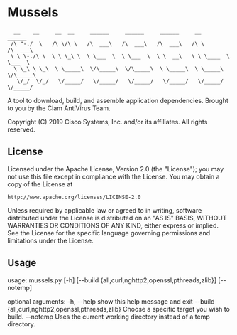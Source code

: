 # Mussels

```
  __    __     __  __     ______     ______     ______     __         ______    
 /\ "-./  \   /\ \/\ \   /\  ___\   /\  ___\   /\  ___\   /\ \       /\  ___\   
 \ \ \-./\ \  \ \ \_\ \  \ \___  \  \ \___  \  \ \  __\   \ \ \____  \ \___  \  
  \ \_\ \ \_\  \ \_____\  \/\_____\  \/\_____\  \ \_____\  \ \_____\  \/\_____\ 
   \/_/  \/_/   \/_____/   \/_____/   \/_____/   \/_____/   \/_____/   \/_____/ 
```

A tool to download, build, and assemble application dependencies.
                                    Brought to you by the Clam AntiVirus Team.

Copyright (C) 2019 Cisco Systems, Inc. and/or its affiliates. All rights reserved.

## License

Licensed under the Apache License, Version 2.0 (the "License");
you may not use this file except in compliance with the License.
You may obtain a copy of the License at

    http://www.apache.org/licenses/LICENSE-2.0

Unless required by applicable law or agreed to in writing, software
distributed under the License is distributed on an "AS IS" BASIS,
WITHOUT WARRANTIES OR CONDITIONS OF ANY KIND, either express or implied.
See the License for the specific language governing permissions and
limitations under the License.

## Usage

usage: mussels.py [-h] [--build {all,curl,nghttp2,openssl,pthreads,zlib}]
                  [--notemp]

optional arguments:
  -h, --help            show this help message and exit
  --build {all,curl,nghttp2,openssl,pthreads,zlib}
                        Choose a specific target you wish to build.
  --notemp              Uses the current working directory instead of a temp
                        directory.
